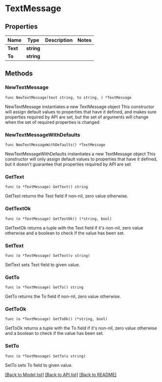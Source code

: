 # TextMessage

## Properties

Name | Type | Description | Notes
------------ | ------------- | ------------- | -------------
**Text** | **string** |  | 
**To** | **string** |  | 

## Methods

### NewTextMessage

`func NewTextMessage(text string, to string, ) *TextMessage`

NewTextMessage instantiates a new TextMessage object
This constructor will assign default values to properties that have it defined,
and makes sure properties required by API are set, but the set of arguments
will change when the set of required properties is changed

### NewTextMessageWithDefaults

`func NewTextMessageWithDefaults() *TextMessage`

NewTextMessageWithDefaults instantiates a new TextMessage object
This constructor will only assign default values to properties that have it defined,
but it doesn't guarantee that properties required by API are set

### GetText

`func (o *TextMessage) GetText() string`

GetText returns the Text field if non-nil, zero value otherwise.

### GetTextOk

`func (o *TextMessage) GetTextOk() (*string, bool)`

GetTextOk returns a tuple with the Text field if it's non-nil, zero value otherwise
and a boolean to check if the value has been set.

### SetText

`func (o *TextMessage) SetText(v string)`

SetText sets Text field to given value.


### GetTo

`func (o *TextMessage) GetTo() string`

GetTo returns the To field if non-nil, zero value otherwise.

### GetToOk

`func (o *TextMessage) GetToOk() (*string, bool)`

GetToOk returns a tuple with the To field if it's non-nil, zero value otherwise
and a boolean to check if the value has been set.

### SetTo

`func (o *TextMessage) SetTo(v string)`

SetTo sets To field to given value.



[[Back to Model list]](../README.md#documentation-for-models) [[Back to API list]](../README.md#documentation-for-api-endpoints) [[Back to README]](../README.md)


